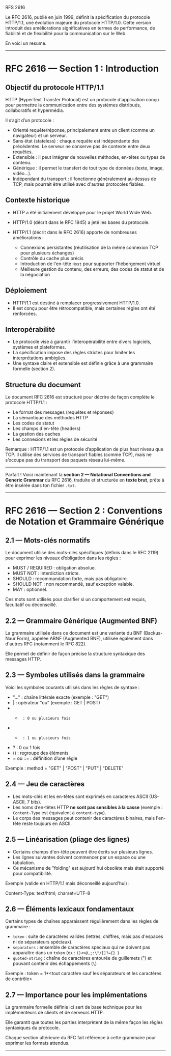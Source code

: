 RFS 2616

Le RFC 2616, publié en juin 1999, définit la spécification du protocole HTTP/1.1, une évolution majeure du protocole HTTP/1.0. Cette version introduit des améliorations significatives en termes de performance, de fiabilité et de flexibilité pour la communication sur le Web.

En voici un resume.

---

# RFC 2616 — Section 1 : Introduction

## Objectif du protocole HTTP/1.1

HTTP (HyperText Transfer Protocol) est un protocole d'application conçu pour permettre la communication entre des systèmes distribués, collaboratifs et hypermédia.

Il s’agit d’un protocole :

* Orienté requête/réponse, principalement entre un client (comme un navigateur) et un serveur.
* Sans état (stateless) : chaque requête est indépendante des précédentes. Le serveur ne conserve pas de contexte entre deux requêtes.
* Extensible : il peut intégrer de nouvelles méthodes, en-têtes ou types de contenu.
* Générique : il permet le transfert de tout type de données (texte, image, vidéo...).
* Indépendant du transport : il fonctionne généralement au-dessus de TCP, mais pourrait être utilisé avec d'autres protocoles fiables.

## Contexte historique

* HTTP a été initialement développé pour le projet World Wide Web.
* HTTP/1.0 (décrit dans le RFC 1945) a jeté les bases du protocole.
* HTTP/1.1 (décrit dans le RFC 2616) apporte de nombreuses améliorations :

  * Connexions persistantes (réutilisation de la même connexion TCP pour plusieurs échanges)
  * Contrôle du cache plus précis
  * Introduction de l'en-tête `Host` pour supporter l’hébergement virtuel
  * Meilleure gestion du contenu, des erreurs, des codes de statut et de la négociation

## Déploiement

* HTTP/1.1 est destiné à remplacer progressivement HTTP/1.0.
* Il est conçu pour être rétrocompatible, mais certaines règles ont été renforcées.

## Interopérabilité

* Le protocole vise à garantir l’interopérabilité entre divers logiciels, systèmes et plateformes.
* La spécification impose des règles strictes pour limiter les interprétations ambigües.
* Une syntaxe claire et extensible est définie grâce à une grammaire formelle (section 2).

## Structure du document

Le document RFC 2616 est structuré pour décrire de façon complète le protocole HTTP/1.1 :

* Le format des messages (requêtes et réponses)
* La sémantique des méthodes HTTP
* Les codes de statut
* Les champs d'en-tête (headers)
* La gestion des caches
* Les connexions et les règles de sécurité

Remarque :
HTTP/1.1 est un protocole d’application de plus haut niveau que TCP. Il utilise des services de transport fiables (comme TCP), mais ne s’occupe pas du transport des paquets réseau lui-même.

---

Parfait ! Voici maintenant la **section 2 — Notational Conventions and Generic Grammar** du RFC 2616, traduite et structurée en **texte brut**, prête à être insérée dans ton fichier `.txt`.

---

# RFC 2616 — Section 2 : Conventions de Notation et Grammaire Générique

## 2.1 — Mots-clés normatifs

Le document utilise des mots-clés spécifiques (définis dans le RFC 2119) pour exprimer les niveaux d’obligation dans les règles :

* MUST / REQUIRED : obligation absolue.
* MUST NOT : interdiction stricte.
* SHOULD : recommandation forte, mais pas obligatoire.
* SHOULD NOT : non recommandé, sauf exception valable.
* MAY : optionnel.

Ces mots sont utilisés pour clarifier si un comportement est requis, facultatif ou déconseillé.


## 2.2 — Grammaire Générique (Augmented BNF)

La grammaire utilisée dans ce document est une variante du BNF (Backus-Naur Form), appelée ABNF (Augmented BNF), utilisée également dans d'autres RFC (notamment le RFC 822).

Elle permet de définir de façon précise la structure syntaxique des messages HTTP.


## 2.3 — Symboles utilisés dans la grammaire

Voici les symboles courants utilisés dans les règles de syntaxe :

* "..." : chaîne littérale exacte (exemple : "GET")
* \|      : opérateur "ou" (exemple : GET | POST)
* * ```
     : 0 ou plusieurs fois
    ```
* * ```
     : 1 ou plusieurs fois
    ```
* ?      : 0 ou 1 fois
* ()     : regroupe des éléments
* \= ou ::= : définition d’une règle

Exemple :
method = "GET" | "POST" | "PUT" | "DELETE"


## 2.4 — Jeu de caractères

* Les mots-clés et les en-têtes sont exprimés en caractères ASCII (US-ASCII, 7 bits).
* Les noms d’en-têtes HTTP **ne sont pas sensibles à la casse** (exemple : `Content-Type` est équivalent à `content-type`).
* Le corps des messages peut contenir des caractères binaires, mais l'en-tête reste toujours en ASCII.


## 2.5 — Linéarisation (pliage des lignes)

* Certains champs d'en-tête peuvent être écrits sur plusieurs lignes.
* Les lignes suivantes doivent commencer par un espace ou une tabulation.
* Ce mécanisme de "folding" est aujourd'hui obsolète mais était supporté pour compatibilité.

Exemple (valide en HTTP/1.1 mais déconseillé aujourd'hui) :

Content-Type: text/html;
charset=UTF-8


## 2.6 — Éléments lexicaux fondamentaux

Certains types de chaînes apparaissent régulièrement dans les règles de grammaire :

* `token` : suite de caractères valides (lettres, chiffres, mais pas d'espaces ni de séparateurs spéciaux).
* `separators` : ensemble de caractères spéciaux qui ne doivent pas apparaître dans un `token` (ex : `()<>@,;:\"/[]?={} `)
* `quoted-string` : chaîne de caractères entourée de guillemets (") et pouvant contenir des échappements (`\`)

Exemple :
token = 1\*\<tout caractère sauf les séparateurs et les caractères de contrôle>


## 2.7 — Importance pour les implémentations

La grammaire formelle définie ici sert de base technique pour les implémenteurs de clients et de serveurs HTTP.

Elle garantit que toutes les parties interprètent de la même façon les règles syntaxiques du protocole.

Chaque section ultérieure du RFC fait référence à cette grammaire pour exprimer les formats attendus.

---

